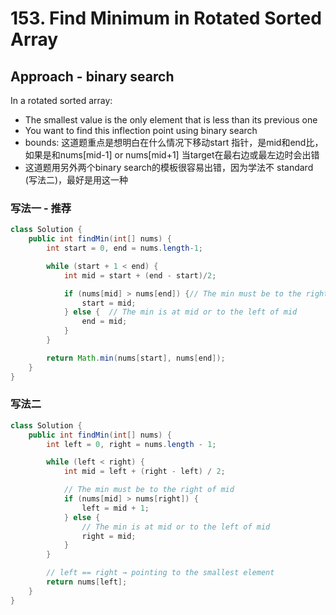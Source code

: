 # 153. Find Minimum in Rotated Sorted Array

## Approach - binary search
In a rotated sorted array:
- The smallest value is the only element that is less than its previous one
- You want to find this inflection point using binary search
- bounds: 这道题重点是想明白在什么情况下移动start 指针，是mid和end比，如果是和nums[mid-1] or nums[mid+1] 当target在最右边或最左边时会出错
- 这道题用另外两个binary search的模板很容易出错，因为学法不 standard (写法二)，最好是用这一种


### 写法一 - 推荐
```java
class Solution {
    public int findMin(int[] nums) {
        int start = 0, end = nums.length-1;

        while (start + 1 < end) {
            int mid = start + (end - start)/2;

            if (nums[mid] > nums[end]) {// The min must be to the right of mid
                start = mid;
            } else {  // The min is at mid or to the left of mid
                end = mid;
            }
        }

        return Math.min(nums[start], nums[end]);
    }
}
```
### 写法二
```java
class Solution {
    public int findMin(int[] nums) {
        int left = 0, right = nums.length - 1;

        while (left < right) {
            int mid = left + (right - left) / 2;

            // The min must be to the right of mid
            if (nums[mid] > nums[right]) {
                left = mid + 1;
            } else {
                // The min is at mid or to the left of mid
                right = mid;
            }
        }

        // left == right → pointing to the smallest element
        return nums[left];
    }
}

```